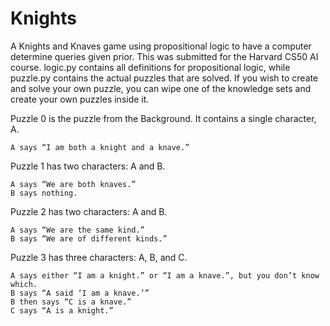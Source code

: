 # Knights
A Knights and Knaves game using propositional logic to have a computer determine queries given prior. This was submitted for the Harvard CS50 AI course.
logic.py contains all definitions for propositional logic, while puzzle.py contains the actual puzzles that are solved. If you wish to create and solve your own puzzle, you can wipe one of the knowledge sets and create your own puzzles inside it.

Puzzle 0 is the puzzle from the Background. It contains a single character, A.
    
    A says “I am both a knight and a knave.”

Puzzle 1 has two characters: A and B.
  
    A says “We are both knaves.”
    B says nothing.

Puzzle 2 has two characters: A and B.
    
    A says “We are the same kind.”
    B says “We are of different kinds.”
Puzzle 3 has three characters: A, B, and C.

    A says either “I am a knight.” or “I am a knave.”, but you don’t know which.
    B says “A said ‘I am a knave.’”
    B then says “C is a knave.”
    C says “A is a knight.”
